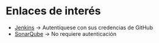 # Enlaces de interés
* [Jenkins](http://157.253.238.75:8080/jenkins-misovirtual/) -> Autentíquese con sus credencias de GitHub
* [SonarQube](http://157.253.238.75:8080/sonar-misovirtual/) -> No requiere autenticación
